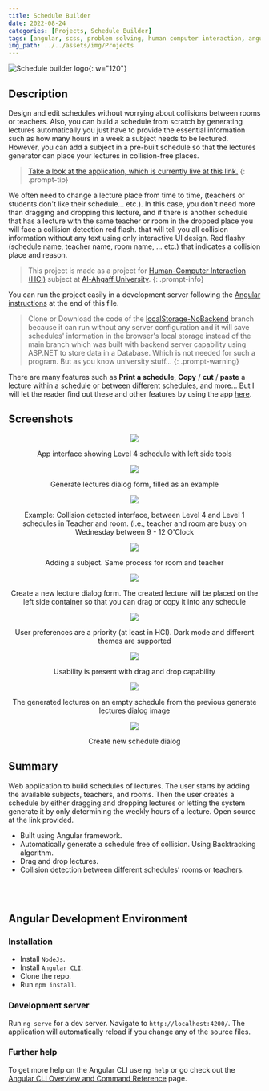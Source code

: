 ```yaml
---
title: Schedule Builder
date: 2022-08-24
categories: [Projects, Schedule Builder]
tags: [angular, scss, problem solving, human computer interaction, angular material, html, css, asp.net, c#, typescript, javascript] # Tag names should be lowercase
img_path: ../../assets/img/Projects
---
```


![Schedule builder logo](/Schedule%20Maker/schedule%20maker%20icon.png){: w="120"}

## Description

Design and edit schedules without worrying about collisions between rooms or teachers. Also, you can build a schedule from scratch by generating lectures automatically you just have to provide the essential information such as how many hours in a week a subject needs to be lectured. However, you can add a subject in a pre-built schedule so that the lectures generator can place your lectures in collision-free places.


> [Take a look at the application, which is currently live at this link.](https://schedule-builder.alkaf.org) 
{: .prompt-tip}


We often need to change a lecture place from time to time, (teachers or students don't like their schedule... etc.). In this case, you don't need more than dragging and dropping this lecture, and if there is another schedule that has a lecture with the same teacher or room in the dropped place you will face a collision detection red flash. that will tell you all collision information without any text using only interactive UI design. Red flashy (schedule name, teacher name, room name, ... etc.) that indicates a collision place and reason.



> This project is made as a project for [Human-Computer Interaction (HCI)](https://en.wikipedia.org/wiki/Human%E2%80%93computer_interaction) subject at [Al-Ahgaff University](http://ahgaff.edu).
{: .prompt-info}

You can run the project easily in a development server following the [Angular instructions](#angular-development-environment) at the end of this file. 

> Clone or Download the code of the [localStorage-NoBackend](https://github.com/Ahmad-Alkaf/schedule_maker/tree/localStorage-NoBackend) branch because it can run without any server configuration and it will save schedules' information in the browser's local storage instead of the main branch which was built with backend server capability using ASP.NET to store data in a Database. Which is not needed for such a program. But as you know university stuff...
{: .prompt-warning}


There are many features such as **Print a schedule**, **Copy** / **cut** / **paste** a lecture within a schedule or between different schedules, and more... But I will let the reader find out these and other features by using the app [here](https://schedule-builder.alkaf.org).

## Screenshots


<div align="center">
  <img src="/Schedule%20Maker/Level%204%20table.png" />
    <p>App interface showing Level 4 schedule with left side tools</p>
</div>

<div id="generate-lectures-dialog" align="center">
  <img src="/Schedule%20Maker/generate%20lectures%20dialog.png" />
  <p>Generate lectures dialog form, filled as an example</p>
</div>

<div align="center">
  <img src="/Schedule%20Maker/conflict%20lectures%20warning.png" />
  <p>Example: Collision detected interface, between Level 4 and Level 1 schedules in Teacher and room. (i.e., teacher and room are busy on Wednesday between 9 - 12 O'Clock</p>
</div>

<div align="center">
  <img src="/Schedule%20Maker/adding%20subject.png" />
  <p>Adding a subject. Same process for room and teacher</p>
</div>

<div align="center">
  <img src="/Schedule%20Maker/create%20new%20lecture%20dialog.png" />
  <p>Create a new lecture dialog form. The created lecture will be placed on the left side container so that you can drag or copy it into any schedule</p>
</div>

<div align="center">
  <img src="/Schedule%20Maker/dark%20mode%20and%20themes.png" />
  <p>User preferences are a priority (at least in HCI). Dark mode and different themes are supported</p>
</div>

<div align="center">
  <img src="/Schedule%20Maker/drag%20and%20drop%20lectures.png" />
  <p>Usability is present with drag and drop capability</p>
</div>

<div align="center">
  <img src="/Schedule%20Maker/generated%20lectures.png" />
  <p>The generated lectures on an empty schedule from the previous generate lectures dialog image</p>
</div>

<div align="center">
  <img src="/Schedule%20Maker/new%20table%20dialog.png" />
  <p>Create new schedule dialog</p>
</div>

## Summary

Web application to build schedules of lectures. The user starts by adding the available subjects, teachers, and rooms. Then the user creates a schedule by either dragging and dropping lectures or letting the system generate it by only determining the weekly hours of a lecture. Open source at the link provided.

- Built using Angular framework.
- Automatically generate a schedule free of collision. Using Backtracking algorithm.
- Drag and drop lectures.
- Collision detection between different schedules’ rooms or teachers.

<br/>
<br/>

## Angular Development Environment

### Installation

- Install `NodeJs`.
- Install `Angular CLI`.
- Clone the repo.
- Run `npm install`.

### Development server

Run `ng serve` for a dev server. Navigate to `http://localhost:4200/`. The application will automatically reload if you change any of the source files.

### Further help

To get more help on the Angular CLI use `ng help` or go check out the [Angular CLI Overview and Command Reference](https://angular.io/cli) page.